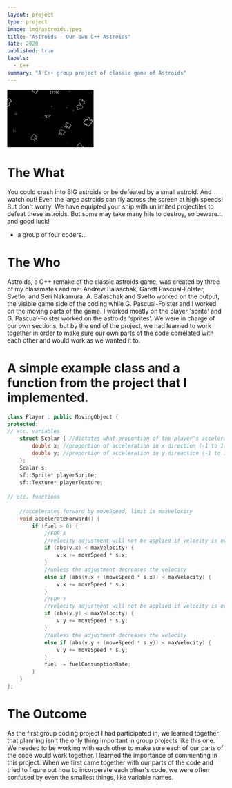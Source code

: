 ```yaml
---
layout: project
type: project
image: img/astroids.jpeg
title: "Astroids - Our own C++ Astroids"
date: 2020
published: true
labels:
  - C++
summary: "A C++ group project of classic game of Astroids"
---
```


<div class="text-center p-4">
  <img width="200px" src="../img/astroids.jpeg" class="img-thumbnail" >
</div>

# The What
You could crash into BIG astroids or be defeated by a small astroid. And watch out! Even the large astroids can fly across the screen at high speeds! But don't worry. We have equipted your ship with unlimited projectiles to defeat these astroids. But some may take many hits to destroy, so beware... and good luck!
- a group of four coders...

# The Who
Astroids, a C++ remake of the classic astroids game, was created by three of my classmates and me: Andrew Balaschak, Garett Pascual-Folster, Svetlo, and Seri Nakamura. A. Balaschak and Svelto worked on the output, the visible game side of the coding while G. Pascual-Folster and I worked on the moving parts of the game. I worked mostly on the player 'sprite' and G. Pascual-Folster worked on the astroids 'sprites'. We were in charge of our own sections, but by the end of the project, we had learned to work together in order to make sure our own parts of the code correlated with each other and would work as we wanted it to.

# A simple example class and a function from the project that I implemented.
```cpp
class Player : public MovingObject {
protected:
// etc. variables
	struct Scalar { //dictates what proportion of the player's acceleration goes into x and y components of velocity
		double x; //proportion of acceleration in x direction (-1 to 1)
		double y; //proportion of acceleration in y direaction (-1 to 1)
	};
	Scalar s;
	sf::Sprite* playerSprite;
	sf::Texture* playerTexture;

// etc. functions

	//accelerates forward by moveSpeed, limit is maxVelocity
	void accelerateForward() {
		if (fuel > 0) {
			//FOR X
			//velocity adjustment will not be applied if velocity is over max
			if (abs(v.x) < maxVelocity) {
				v.x += moveSpeed * s.x;
			}
			//unless the adjustment decreases the velocity
			else if (abs(v.x + (moveSpeed * s.x)) < maxVelocity) {
				v.x += moveSpeed * s.x;
			}
			//FOR Y
			//velocity adjustment will not be applied if velocity is over max
			if (abs(v.y) < maxVelocity) {
				v.y += moveSpeed * s.y;
			}
			//unless the adjustment decreases the velocity
			else if (abs(v.y + (moveSpeed * s.y)) < maxVelocity) {
				v.y += moveSpeed * s.y;
			}
			fuel -= fuelConsumptionRate;
		}
	}
};

```

# The Outcome
As the first group coding project I had participated in, we learned together that planning isn't the only thing important in group projects like this one. We needed to be working with each other to make sure each of our parts of the code would work together. I learned the importance of commenting in this project. When we first came together with our parts of the code and tried to figure out how to incorperate each other's code, we were often confused by even the smallest things, like variable names. 
